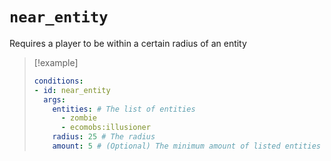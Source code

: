 # `near_entity`

Requires a player to be within a certain radius of an entity

> [!example]
> ```yaml
> conditions:
> - id: near_entity
>   args:
>     entities: # The list of entities
>       - zombie
>       - ecomobs:illusioner
>     radius: 25 # The radius
>     amount: 5 # (Optional) The minimum amount of listed entities
> ```

